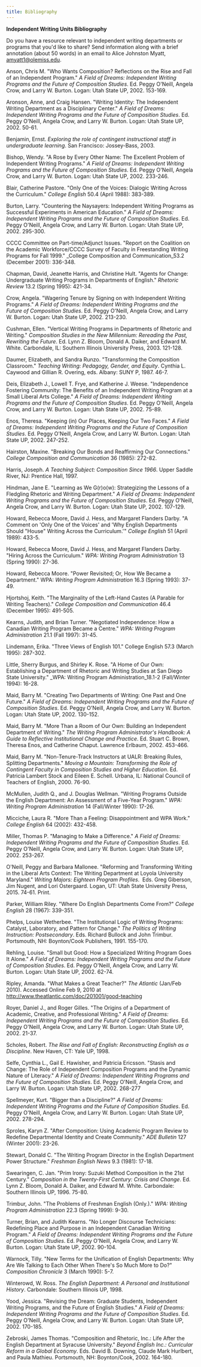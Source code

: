 ```yaml
---
title: Bibliography
---
```

**Independent Writing Units Bibliography**

Do you have a resource relevant to independent writing departments or programs that you'd like to share? Send information along with a brief annotation (about 50 words) in an email to Alice Johnston Myatt, [amyatt1@olemiss.edu](mailto:amyatt1@olemiss.edu).

Anson, Chris M. "Who Wants Composition? Reflections on the Rise and Fall of an Independent Program." _A Field of Dreams: Independent Writing Programs and the Future of Composition Studies_. Ed. Peggy O'Neill, Angela Crow, and Larry W. Burton. Logan: Utah State UP, 2002. 153-169.

Aronson, Anne, and Craig Hansen. "Writing Identity: The Independent Writing Department as a Disciplinary Center." _A Field of Dreams: Independent Writing Programs and the Future of Composition Studies_. Ed. Peggy O'Neill, Angela Crow, and Larry W. Burton. Logan: Utah State UP, 2002. 50-61.

Benjamin, Ernst. _Exploring the role of contingent instructional staff in undergraduate learning_. San Francisco: Jossey-Bass, 2003.

Bishop, Wendy. "A Rose by Every Other Name: The Excellent Problem of Independent Writing Programs." _A Field of Dreams: Independent Writing Programs and the Future of Composition Studies_. Ed. Peggy O'Neill, Angela Crow, and Larry W. Burton. Logan: Utah State UP, 2002. 233-246.

Blair, Catherine Pastore. "Only One of the Voices: Dialogic Writing Across the Curriculum." _College English_ 50.4 (April 1988): 383-389.

Burton, Larry. "Countering the Naysayers: Independent Writing Programs as Successful Experiments in American Education." _A Field of Dreams: Independent Writing Programs and the Future of Composition Studies_. Ed. Peggy O'Neill, Angela Crow, and Larry W. Burton. Logan: Utah State UP, 2002. 295-300.

CCCC Committee on Part-time/Adjunct Issues. "Report on the Coalition on the Academic Workforce/CCCC Survey of Faculty in Freestanding Writing Programs for Fall 1999." _College Composition and Communication_53.2 (December 2001): 336-348.

Chapman, David, Jeanette Harris, and Christine Hult. "Agents for Change: Undergraduate Writing Programs in Departments of English." _Rhetoric Review_ 13.2 (Spring 1995): 421-34.

Crow, Angela. "Wagering Tenure by Signing on with Independent Writing Programs." _A Field of Dreams: Independent Writing Programs and the Future of Composition Studies_. Ed. Peggy O'Neill, Angela Crow, and Larry W. Burton. Logan: Utah State UP, 2002. 213-230.

Cushman, Ellen. "Vertical Writing Programs in Departments of Rhetoric and Writing." _Composition Studies in the New Millennium: Rereading the Past, Rewriting the Future_. Ed. Lynn Z. Bloom, Donald A. Daiker, and Edward M. White. Carbondale, IL: Southern Illinois University Press, 2003. 121-128.

Daumer, Elizabeth, and Sandra Runzo. "Transforming the Composition Classroom." _Teaching Writing: Pedagogy, Gender, and Equity_. Cynthia L. Caywood and Gillian R. Overing, eds. Albany: SUNY P, 1987. 46-7.

Deis, Elizabeth J., Lowell T. Frye, and Katherine J. Weese. "Independence Fostering Community: The Benefits of an Independent Writing Program at a Small Liberal Arts College." _A Field of Dreams: Independent Writing Programs and the Future of Composition Studies_. Ed. Peggy O'Neill, Angela Crow, and Larry W. Burton. Logan: Utah State UP, 2002. 75-89.

Enos, Theresa. "Keeping (in) Our Places, Keeping Our Two Faces." _A Field of Dreams: Independent Writing Programs and the Future of Composition Studies_. Ed. Peggy O'Neill, Angela Crow, and Larry W. Burton. Logan: Utah State UP, 2002. 247-252.

Hairston, Maxine. "Breaking Our Bonds and Reaffirming Our Connections." _College Composition and Communication_ 36 (1985): 272-82.

Harris, Joseph. _A Teaching Subject: Composition Since 1966_. Upper Saddle River, NJ: Prentice Hall, 1997.

Hindman, Jane E. "Learning as We G(r)o(w): Strategizing the Lessons of a Fledgling Rhetoric and Writing Department." _A Field of Dreams: Independent Writing Programs and the Future of Composition Studies_. Ed. Peggy O'Neill, Angela Crow, and Larry W. Burton. Logan: Utah State UP, 2002. 107-129.

Howard, Rebecca Moore, David J. Hess, and Margaret Flanders Darby. "A Comment on 'Only One of the Voices' and 'Why English Departments Should "House" Writing Across the Curriculum.'" _College English_ 51 (April 1989): 433-5.

Howard, Rebecca Moore, David J. Hess, and Margaret Flanders Darby. "Hiring Across the Curriculum." _WPA: Writing Program Administration_ 13 (Spring 1990): 27-36.

Howard, Rebecca Moore. "Power Revisited; Or, How We Became a Department." WPA: _Writing Program Administration_ 16.3 (Spring 1993): 37-49.

Hjortshoj, Keith. "The Marginality of the Left-Hand Castes (A Parable for Writing Teachers)." _College Composition and Communication_ 46.4 (December 1995): 491-505.

Kearns, Judith, and Brian Turner. "Negotiated Independence: How a Canadian Writing Program Became a Centre." _WPA: Writing Program Administration_ 21.1 (Fall 1997): 31-45.

Lindemann, Erika. "Three Views of English 101." College English 57.3 (March 1995): 287-302.

Little, Sherry Burgus, and Shirley K. Rose. "A Home of Our Own: Establishing a Department of Rhetoric and Writing Studies at San Diego State University." _WPA: Writing Program Administration_18.1-2 (Fall/Winter 1994): 16-28.

Maid, Barry M. "Creating Two Departments of Writing: One Past and One Future." _A Field of Dreams: Independent Writing Programs and the Future of Composition Studies_. Ed. Peggy O'Neill, Angela Crow, and Larry W. Burton. Logan: Utah State UP, 2002. 130-152.

Maid, Barry M. "More Than a Room of Our Own: Building an Independent Department of Writing." _The Writing Program Administrator's Handbook: A Guide to Reflective Institutional Change and Practice_. Ed. Stuart C. Brown, Theresa Enos, and Catherine Chaput. Lawrence Erlbaum, 2002. 453-466.

Maid, Barry M. "Non-Tenure-Track Instructors at UALR: Breaking Rules, Splitting Departments." _Moving a Mountain: Transforming the Role of Contingent Faculty in Composition Studies and Higher Education_. Ed. Patricia Lambert Stock and Eileen E. Schell. Urbana, IL: National Council of Teachers of English, 2000. 76-90.

McMullen, Judith Q., and J. Douglas Wellman. "Writing Programs Outside the English Department: An Assessment of a Five-Year Program." _WPA: Writing Program Administration_ 14 (Fall/Winter 1990): 17-26.

Micciche, Laura R. "More Than a Feeling: Disappointment and WPA Work." _College English_ 64 (2002): 432-458.

Miller, Thomas P. "Managing to Make a Difference." _A Field of Dreams: Independent Writing Programs and the Future of Composition Studies_. Ed. Peggy O'Neill, Angela Crow, and Larry W. Burton. Logan: Utah State UP, 2002. 253-267.

O'Neill, Peggy and Barbara Mallonee. "Reforming and Transforming Writing in the Liberal Arts Context: The Writing Department at Loyola University Maryland." _Writing Majors: Eighteen Program Profiles_.  Eds. Greg Giberson, Jim Nugent, and Lori Ostergaard. Logan, UT: Utah State University Press, 2015. 74-61. Print.

Parker, William Riley. "Where Do English Departments Come From?" _College English_ 28 (1967): 339-351.

Phelps, Louise Wetherbee. "The Institutional Logic of Writing Programs: Catalyst, Laboratory, and Pattern for Change." _The Politics of Writing Instruction: Postsecondary_. Eds. Richard Bullock and John Trimbur. Portsmouth, NH: Boynton/Cook Publishers, 1991. 155-170.

Rehling, Louise. "Small but Good: How a Specialized Writing Program Goes It Alone." _A Field of Dreams: Independent Writing Programs and the Future of Composition Studies_. Ed. Peggy O'Neill, Angela Crow, and Larry W. Burton. Logan: Utah State UP, 2002. 62-74.

Ripley, Amanda. "What Makes a Great Teacher?" _The Atlantic_ (Jan/Feb 2010). Accessed Online Feb 9, 2010 at http://www.theatlantic.com/doc/201001/good-teaching

Royer, Daniel J., and Roger Gilles. "The Origins of a Department of Academic, Creative, and Professional Writing." _A Field of Dreams: Independent Writing Programs and the Future of Composition Studies_. Ed. Peggy O'Neill, Angela Crow, and Larry W. Burton. Logan: Utah State UP, 2002. 21-37.

Scholes, Robert. _The Rise and Fall of English: Reconstructing English as a Discipline_. New Haven, CT: Yale UP, 1998.

Selfe, Cynthia L., Gail E. Hawisher, and Patricia Ericsson. "Stasis and Change: The Role of Independent Composition Programs and the Dynamic Nature of Literacy." _A Field of Dreams: Independent Writing Programs and the Future of Composition Studies_. Ed. Peggy O'Neill, Angela Crow, and Larry W. Burton. Logan: Utah State UP, 2002. 268-277

Spellmeyer, Kurt. "Bigger than a Discipline?" _A Field of Dreams: Independent Writing Programs and the Future of Composition Studies_. Ed. Peggy O'Neill, Angela Crow, and Larry W. Burton. Logan: Utah State UP, 2002. 278-294.

Sproles, Karyn Z. "After Composition: Using Academic Program Review to Redefine Departmental Identity and Create Community." _ADE Bulletin_ 127 (Winter 2001): 23-26.

Stewart, Donald C. "The Writing Program Director in the English Department Power Structure." _Freshman English News_ 9.3 (1981): 17-18.

Swearingen, C. Jan. "Prim Irony: Suzuki Method Composition in the 21st Century." _Composition in the Twenty-First Century: Crisis and Change_. Ed. Lynn Z. Bloom, Donald A. Daiker, and Edward M. White. Carbondale: Southern Illinois UP, 1996. 75-80.

Trimbur, John. "The Problems of Freshman English (Only.)." _WPA: Writing Program Administration_ 22.3 (Spring 1999): 9-30.

Turner, Brian, and Judith Kearns. "No Longer Discourse Technicians: Redefining Place and Purpose in an Independent Canadian Writing Program." _A Field of Dreams: Independent Writing Programs and the Future of Composition Studies_. Ed. Peggy O'Neill, Angela Crow, and Larry W. Burton. Logan: Utah State UP, 2002. 90-104.

Warnock, Tilly. "New Terms for the Unification of English Departments: Why Are We Talking to Each Other When There's So Much More to Do?" _Composition Chronicle_ 3 (March 1990): 5-7.

Winterowd, W. Ross. _The English Department: A Personal and Institutional History_. Carbondale: Southern Illinois UP, 1998.

Yood, Jessica. "Revising the Dream: Graduate Students, Independent Writing Programs, and the Future of English Studies." _A Field of Dreams: Independent Writing Programs and the Future of Composition Studies_. Ed. Peggy O'Neill, Angela Crow, and Larry W. Burton. Logan: Utah State UP, 2002. 170-185.

Zebroski, James Thomas. "Composition and Rhetoric, Inc.: Life After the English Department at Syracuse University." _Beyond English Inc.: Curricular Reform in a Global Economy_. Eds. David B. Downing, Claude Mark Hurlbert, and Paula Mathieu. Portsmouth, NH: Boynton/Cook, 2002. 164-180.

